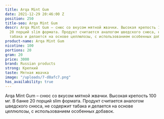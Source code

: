 ```yaml
---
title: Arqa Mint Gum
date: 2021-12-29 20:46:00 Z
position: 250
title-seo: Arqa Mint Gum
descr: Arqa Mint Gum – снюс со вкусом мятной жвачки. Высокая крепость 100 мг. В банке
  20 порций slim формата. Продукт считается аналогом шведского снюса, не содержит
  табака и делается на основе целлюлозы, с использованием особенных добавок.
product-name: Arqa Mint Gum
nicotine: 100
portions: 20
gram: 20
price: 3000
brand: Russian products
strong: Крепкий
taste: Мятная жвачка
image: "/uploads/7-d8afc7.png"
has_availability: true
---
```


Arqa Mint Gum – снюс со вкусом мятной жвачки. Высокая крепость 100 мг. В банке 20 порций slim формата. Продукт считается аналогом шведского снюса, не содержит табака и делается на основе целлюлозы, с использованием особенных добавок.

